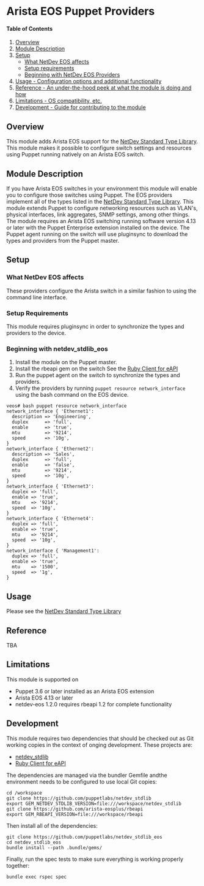 # Arista EOS Puppet Providers

#### Table of Contents

1. [Overview](#overview)
2. [Module Description](#module-description)
3. [Setup](#setup)
    * [What NetDev EOS affects](#what-netdev_stdlib_eos-affects)
    * [Setup requirements](#setup-requirements)
    * [Beginning with NetDev EOS Providers](#beginning-with-netdev_stdlib_eos)
4. [Usage - Configuration options and additional functionality](#usage)
5. [Reference - An under-the-hood peek at what the module is doing and how](#reference)
5. [Limitations - OS compatibility, etc.](#limitations)
6. [Development - Guide for contributing to the module](#development)

## Overview

This module adds Arista EOS support for the [NetDev Standard Type
Library](https://github.com/puppetlabs/netdev_stdlib).  This module makes it
possible to configure switch settings and resources using Puppet running
natively on an Arista EOS switch.

## Module Description

If you have Arista EOS switches in your environment this module will enable you
to configure those switches using Puppet.  The EOS providers implement all of
the types listed in the [NetDev Standard Type
Library](https://github.com/puppetlabs/netdev_stdlib).  This module extends
Puppet to configure networking resources such as VLAN's, physical interfaces,
link aggregates, SNMP settings, among other things.  The module requires an
Arista EOS switching running software version 4.13 or later with the Puppet
Enterprise extension installed on the device.  The Puppet agent running on the
switch will use pluginsync to download the types and providers from the Puppet
master.

## Setup

### What NetDev EOS affects

These providers configure the Arista switch in a similar fashion to using the
command line interface.

### Setup Requirements

This module requires pluginsync in order to synchronize the types and providers
to the device.

### Beginning with netdev_stdlib_eos

 1. Install the module on the Puppet master.
 2. Install the rbeapi gem on the switch See the [Ruby Client for eAPI][rbeapi]
 3. Run the puppet agent on the switch to synchronize the types and providers.
 4. Verify the providers by running `puppet resource network_interface` using
    the bash command on the EOS device.

```
veos# bash puppet resource network_interface
network_interface { 'Ethernet1':
  description => 'Engineering',
  duplex      => 'full',
  enable      => 'true',
  mtu         => '9214',
  speed       => '10g',
}
network_interface { 'Ethernet2':
  description => 'Sales',
  duplex      => 'full',
  enable      => 'false',
  mtu         => '9214',
  speed       => '10g',
}
network_interface { 'Ethernet3':
  duplex => 'full',
  enable => 'true',
  mtu    => '9214',
  speed  => '10g',
}
network_interface { 'Ethernet4':
  duplex => 'full',
  enable => 'true',
  mtu    => '9214',
  speed  => '10g',
}
network_interface { 'Management1':
  duplex => 'full',
  enable => 'true',
  mtu    => '1500',
  speed  => '1g',
}
```

## Usage

Please see the [NetDev Standard Type Library][netdev]

## Reference

TBA

## Limitations

This module is supported on

 * Puppet 3.6 or later installed as an Arista EOS extension
 * Arista EOS 4.13 or later
 * netdev-eos 1.2.0 requires rbeapi 1.2 for complete functionality

## Development

This module requires two dependencies that should be checked out as Git working
copies in the context of onging development.  These projects are:

 * [netdev_stdlib][netdev]
 * [Ruby Client for eAPI][rbeapi]

The dependencies are managed via the bundler Gemfile andthe environment needs
to be configured to use local Git copies:

    cd /workspace
    git clone https://github.com/puppetlabs/netdev_stdlib
    export GEM_NETDEV_STDLIB_VERSION=file:///workspace/netdev_stdlib
    git clone https://github.com/arista-eosplus/rbeapi
    export GEM_RBEAPI_VERSION=file:///workspace/rbeapi

Then install all of the dependencies:

    git clone https://github.com/puppetlabs/netdev_stdlib_eos
    cd netdev_stdlib_eos
    bundle install --path .bundle/gems/

Finally, run the spec tests to make sure everything is working properly
together:

    bundle exec rspec spec

[netdev]: https://github.com/puppetlabs/netdev_stdlib
[rbeapi]: https://github.com/arista-eosplus/rbeapi
